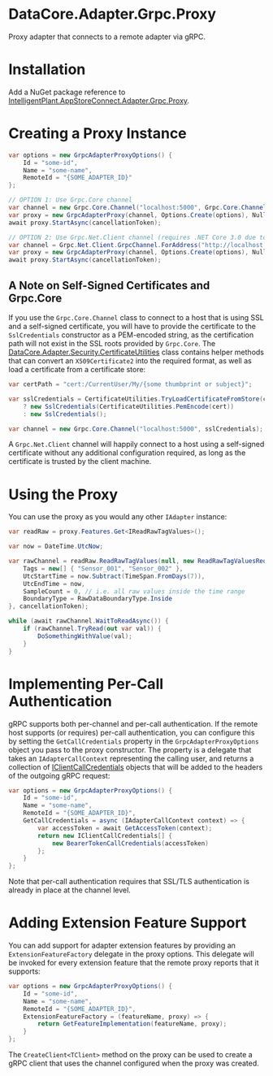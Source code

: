 ﻿# DataCore.Adapter.Grpc.Proxy

Proxy adapter that connects to a remote adapter via gRPC.


# Installation

Add a NuGet package reference to [IntelligentPlant.AppStoreConnect.Adapter.Grpc.Proxy](https://www.nuget.org/packages/IntelligentPlant.AppStoreConnect.Adapter.Grpc.Proxy).


# Creating a Proxy Instance

```csharp
var options = new GrpcAdapterProxyOptions() {
    Id = "some-id",
    Name = "some-name",
    RemoteId = "{SOME_ADAPTER_ID}"
};

// OPTION 1: Use Grpc.Core channel
var channel = new Grpc.Core.Channel("localhost:5000", Grpc.Core.ChannelCredentials.Insecure);
var proxy = new GrpcAdapterProxy(channel, Options.Create(options), NullLoggerFactory.Instance);
await proxy.StartAsync(cancellationToken);

// OPTION 2: Use Grpc.Net.Client channel (requires .NET Core 3.0 due to lack of native HTTP/2 support in `HttpClient` in earlier versions).
var channel = Grpc.Net.Client.GrpcChannel.ForAddress("http://localhost:5000");
var proxy = new GrpcAdapterProxy(channel, Options.Create(options), NullLoggerFactory.Instance);
await proxy.StartAsync(cancellationToken);
```

## A Note on Self-Signed Certificates and Grpc.Core

If you use the `Grpc.Core.Channel` class to connect to a host that is using SSL and a self-signed certificate, you will have to provide the certificate to the `SslCredentials` constructor as a PEM-encoded string, as the certification path will not exist in the SSL roots provided by `Grpc.Core`. The [DataCore.Adapter.Security.CertificateUtilities](/src/DataCore.Adapter/Security/CertificateUtilities.cs) class contains helper methods that can convert an `X509Certificate2` into the required format, as well as load a certificate from a certificate store:

```csharp
var certPath = "cert:/CurrentUser/My/{some thumbprint or subject}";

var sslCredentials = CertificateUtilities.TryLoadCertificateFromStore(certPath, out var cert)
    ? new SslCredentials(CertificateUtilities.PemEncode(cert))
    : new SslCredentials();

var channel = new Grpc.Core.Channel("localhost:5000", sslCredentials);
```

A `Grpc.Net.Client` channel will happily connect to a host using a self-signed certificate without any additional configuration required, as long as the certificate is trusted by the client machine.


# Using the Proxy

You can use the proxy as you would any other `IAdapter` instance:

```csharp
var readRaw = proxy.Features.Get<IReadRawTagValues>();

var now = DateTime.UtcNow;

var rawChannel = readRaw.ReadRawTagValues(null, new ReadRawTagValuesRequest() {
    Tags = new[] { "Sensor_001", "Sensor_002" },
    UtcStartTime = now.Subtract(TimeSpan.FromDays(7)),
    UtcEndTime = now,
    SampleCount = 0, // i.e. all raw values inside the time range
    BoundaryType = RawDataBoundaryType.Inside
}, cancellationToken);

while (await rawChannel.WaitToReadAsync()) {
    if (rawChannel.TryRead(out var val)) {
        DoSomethingWithValue(val);
    }
}
```


# Implementing Per-Call Authentication

gRPC supports both per-channel and per-call authentication. If the remote host supports (or requires) per-call authentication, you can configure this by setting the `GetCallCredentials` property in the `GrpcAdapterProxyOptions` object you pass to the proxy constructor. The property is a delegate that takes an `IAdapterCallContext` representing the calling user, and returns a collection of [IClientCallCredentials](../DataCore.Adapter.Grpc.Client/Authentication/IClientCallCredentials.cs) objects that will be added to the headers of the outgoing gRPC request:

```csharp
var options = new GrpcAdapterProxyOptions() {
    Id = "some-id",
    Name = "some-name",
    RemoteId = "{SOME_ADAPTER_ID}",
    GetCallCredentials = async (IAdapterCallContext context) => {
        var accessToken = await GetAccessToken(context);
        return new IClientCallCredentials[] {
            new BearerTokenCallCredentials(accessToken)
        };
    }
};
```

Note that per-call authentication requires that SSL/TLS authentication is already in place at the channel level.


# Adding Extension Feature Support

You can add support for adapter extension features by providing an `ExtensionFeatureFactory` delegate in the proxy options. This delegate will be invoked for every extension feature that the remote proxy reports that it supports:

```csharp
var options = new GrpcAdapterProxyOptions() {
    Id = "some-id",
    Name = "some-name",
    RemoteId = "{SOME_ADAPTER_ID}",
    ExtensionFeatureFactory = (featureName, proxy) => {
        return GetFeatureImplementation(featureName, proxy);
    }
};
```

The `CreateClient<TClient>` method on the proxy can be used to create a gRPC client that uses the channel configured when the proxy was created.

